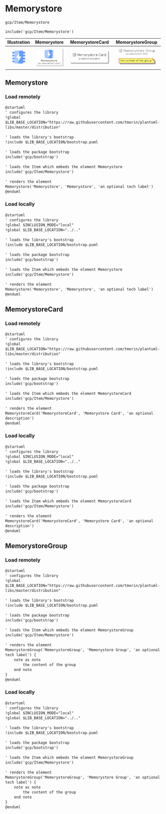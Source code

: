 # Memorystore


```text
gcp/Item/Memorystore
```

```text
include('gcp/Item/Memorystore')
```



| Illustration | Memorystore | MemorystoreCard | MemorystoreGroup |
| :---: | :---: | :---: | :---: |
| ![illustration for Illustration](../../gcp/Item/Memorystore.png) | ![illustration for Memorystore](../../gcp/Item/Memorystore.Local.png) | ![illustration for MemorystoreCard](../../gcp/Item/MemorystoreCard.Local.png) | ![illustration for MemorystoreGroup](../../gcp/Item/MemorystoreGroup.Local.png) |




## Memorystore

### Load remotely
```plantuml
@startuml
' configures the library
!global $LIB_BASE_LOCATION="https://raw.githubusercontent.com/tmorin/plantuml-libs/master/distribution"

' loads the library's bootstrap
!include $LIB_BASE_LOCATION/bootstrap.puml

' loads the package bootstrap
include('gcp/bootstrap')

' loads the Item which embeds the element Memorystore
include('gcp/Item/Memorystore')

' renders the element
Memorystore('Memorystore', 'Memorystore', 'an optional tech label')
@enduml
```

### Load locally
```plantuml
@startuml
' configures the library
!global $INCLUSION_MODE="local"
!global $LIB_BASE_LOCATION="../.."

' loads the library's bootstrap
!include $LIB_BASE_LOCATION/bootstrap.puml

' loads the package bootstrap
include('gcp/bootstrap')

' loads the Item which embeds the element Memorystore
include('gcp/Item/Memorystore')

' renders the element
Memorystore('Memorystore', 'Memorystore', 'an optional tech label')
@enduml
```

## MemorystoreCard

### Load remotely
```plantuml
@startuml
' configures the library
!global $LIB_BASE_LOCATION="https://raw.githubusercontent.com/tmorin/plantuml-libs/master/distribution"

' loads the library's bootstrap
!include $LIB_BASE_LOCATION/bootstrap.puml

' loads the package bootstrap
include('gcp/bootstrap')

' loads the Item which embeds the element MemorystoreCard
include('gcp/Item/Memorystore')

' renders the element
MemorystoreCard('MemorystoreCard', 'Memorystore Card', 'an optional description')
@enduml
```

### Load locally
```plantuml
@startuml
' configures the library
!global $INCLUSION_MODE="local"
!global $LIB_BASE_LOCATION="../.."

' loads the library's bootstrap
!include $LIB_BASE_LOCATION/bootstrap.puml

' loads the package bootstrap
include('gcp/bootstrap')

' loads the Item which embeds the element MemorystoreCard
include('gcp/Item/Memorystore')

' renders the element
MemorystoreCard('MemorystoreCard', 'Memorystore Card', 'an optional description')
@enduml
```

## MemorystoreGroup

### Load remotely
```plantuml
@startuml
' configures the library
!global $LIB_BASE_LOCATION="https://raw.githubusercontent.com/tmorin/plantuml-libs/master/distribution"

' loads the library's bootstrap
!include $LIB_BASE_LOCATION/bootstrap.puml

' loads the package bootstrap
include('gcp/bootstrap')

' loads the Item which embeds the element MemorystoreGroup
include('gcp/Item/Memorystore')

' renders the element
MemorystoreGroup('MemorystoreGroup', 'Memorystore Group', 'an optional tech label') {
    note as note
        the content of the group
    end note
}
@enduml
```

### Load locally
```plantuml
@startuml
' configures the library
!global $INCLUSION_MODE="local"
!global $LIB_BASE_LOCATION="../.."

' loads the library's bootstrap
!include $LIB_BASE_LOCATION/bootstrap.puml

' loads the package bootstrap
include('gcp/bootstrap')

' loads the Item which embeds the element MemorystoreGroup
include('gcp/Item/Memorystore')

' renders the element
MemorystoreGroup('MemorystoreGroup', 'Memorystore Group', 'an optional tech label') {
    note as note
        the content of the group
    end note
}
@enduml
```

